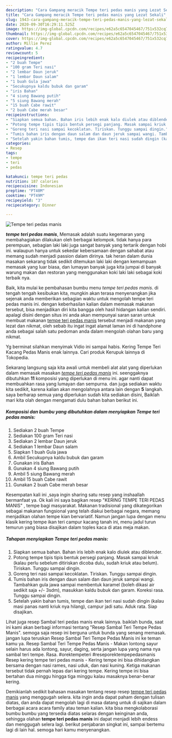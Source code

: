 ```yaml
---
description: "Cara Gampang meracik Tempe teri pedas manis yang Lezat Sekali"
title: "Cara Gampang meracik Tempe teri pedas manis yang Lezat Sekali"
slug: 1943-cara-gampang-meracik-tempe-teri-pedas-manis-yang-lezat-sekali
date: 2020-09-30T16:29:11.525Z
image: https://img-global.cpcdn.com/recipes/e62a5c6547045467/751x532cq70/tempe-teri-pedas-manis-foto-resep-utama.jpg
thumbnail: https://img-global.cpcdn.com/recipes/e62a5c6547045467/751x532cq70/tempe-teri-pedas-manis-foto-resep-utama.jpg
cover: https://img-global.cpcdn.com/recipes/e62a5c6547045467/751x532cq70/tempe-teri-pedas-manis-foto-resep-utama.jpg
author: Millie Perez
ratingvalue: 4.7
reviewcount: 5
recipeingredient:
- "2 buah Tempe"
- "100 gram Teri nasi"
- "2 lembar Daun jeruk"
- "1 lembar Daun salam"
- "1 buah Gula jawa"
- "Secukupnya kaldu bubuk dan garam"
- "iris Bahan"
- "4 siung Bawang putih"
- "5 siung Bawang merah"
- "15 buah Cabe rawit"
- "2 buah Cabe merah besar"
recipeinstructions:
- "Siapkan semua bahan. Bahan iris lebih enak kalo diulek atau diblender."
- "Potong tempe tipis tipis bentuk persegi panjang. Masak sampai kriuk (kalau perlu sebelum ditiriskan dicoba dulu, sudah kriuk atau belum). Tiriskan. Tunggu sampai dingin."
- "Goreng teri nasi sampai kecoklatan. Tiriskan. Tunggu sampai dingin."
- "Tumis bahan iris dengan daun salam dan daun jeruk sampai wangi. Tambahkan gula jawa sampai membentuk karamel (boleh dikasi air sedikit saja +/- 3sdm), masukkan kaldu bubuk dan garam. Koreksi rasa. Tunggu sampai dingin."
- "Setelah yakin bahan tumis, tempe dan ikan teri nasi sudah dingin (kalau masi panas nanti kriuk nya hilang), campur jadi satu. Aduk rata. Siap disajikan."
categories:
- Resep
tags:
- tempe
- teri
- pedas

katakunci: tempe teri pedas 
nutrition: 187 calories
recipecuisine: Indonesian
preptime: "PT40M"
cooktime: "PT49M"
recipeyield: "3"
recipecategory: Dinner

---
```



![Tempe teri pedas manis](https://img-global.cpcdn.com/recipes/e62a5c6547045467/751x532cq70/tempe-teri-pedas-manis-foto-resep-utama.jpg)

<b><i>tempe teri pedas manis</i></b>, Memasak adalah suatu kegemaran yang membahagiakan dilakukan oleh berbagai kelompok. tidak hanya para perempuan, sebagian laki laki juga sangat banyak yang tertarik dengan hobi ini. walaupun hanya untuk sekedar kebersamaan dengan sahabat atau memang sudah menjadi passion dalam dirinya. tak heran dalam dunia masakan sekarang tidak sedikit ditemukan laki laki dengan kemampuan memasak yang luar biasa, dan lumayan banyak juga kita jumpai di banyak warung makan dan restoran yang menggunakan koki laki laki sebagai koki terbaik nya.

Baik, kita mulai ke pembahasan bumbu menu <i>tempe teri pedas manis</i>. di tengah tengah kesibukan kita, mungkin akan terasa menyenangkan jika sejenak anda memberikan sebagian waktu untuk mengolah tempe teri pedas manis ini. dengan keberhasilan kalian dalam memasak makanan tersebut, bisa menjadikan diri kita bangga oleh hasil hidangan kalian sendiri. apalagi disini dengan situs ini anda akan mempunyai saran saran untuk membuat makanan <u>tempe teri pedas manis</u> tersebut menjadi makanan yang lezat dan nikmat, oleh sebab itu ingat ingat alamat laman ini di handphone anda sebagai salah satu pedoman anda dalam mengolah olahan baru yang nikmat.

Yg berminat silahkan menyimak Vidio ini sampai habis. Kering Tempe Teri Kacang Pedas Manis enak lainnya. Cari produk Kerupuk lainnya di Tokopedia.


Sekarang langsung saja kita awali untuk membeli alat alat yang diperlukan dalam memasak masakan <u><i>tempe teri pedas manis</i></u> ini. seenggaknya dibutuhkan <b>11</b> komposisi yang diperlukan di menu ini. agar nanti dapat membuahkan rasa yang lumayan dan sempurna. dan juga sediakan waktu kita sedikit, karena kalian akan mengolahnya antara lain dengan <b>5</b> langkah. saya berharap semua yang diperlukan sudah kita sediakan disini, Baiklah mari kita olah dengan mengamati dulu bahan bahan berikut ini.

<!--inarticleads1-->

##### Komposisi dan bumbu yang dibutuhkan dalam menyiapkan Tempe teri pedas manis:

1. Sediakan 2 buah Tempe
1. Sediakan 100 gram Teri nasi
1. Sediakan 2 lembar Daun jeruk
1. Sediakan 1 lembar Daun salam
1. Siapkan 1 buah Gula jawa
1. Ambil Secukupnya kaldu bubuk dan garam
1. Gunakan iris Bahan
1. Gunakan 4 siung Bawang putih
1. Ambil 5 siung Bawang merah
1. Ambil 15 buah Cabe rawit
1. Gunakan 2 buah Cabe merah besar


Kesempatan kali ini ,saya ingin sharing satu resep yang inshaallah bermanfaat ya. Ok kali ini saya bagikan resep &#34;KERING TEMPE TERI PEDAS MANIS&#34; , tempe bagi masyarakat. Makanan tradisional yang dikategorikan sebagai makanan fungsional yang telah diakui berbagai negara, memang menjadikan olahan tempe kian bervariatif. Namun jangan lupa dengan menu klasik kering tempe ikan teri campur kacang tanah ini, menu jadul turun temurun yang biasa disajikan dalam toples kaca di atas meja makan. 

<!--inarticleads2-->

##### Tahapan menyiapkan Tempe teri pedas manis:

1. Siapkan semua bahan. Bahan iris lebih enak kalo diulek atau diblender.
1. Potong tempe tipis tipis bentuk persegi panjang. Masak sampai kriuk (kalau perlu sebelum ditiriskan dicoba dulu, sudah kriuk atau belum). Tiriskan. Tunggu sampai dingin.
1. Goreng teri nasi sampai kecoklatan. Tiriskan. Tunggu sampai dingin.
1. Tumis bahan iris dengan daun salam dan daun jeruk sampai wangi. Tambahkan gula jawa sampai membentuk karamel (boleh dikasi air sedikit saja +/- 3sdm), masukkan kaldu bubuk dan garam. Koreksi rasa. Tunggu sampai dingin.
1. Setelah yakin bahan tumis, tempe dan ikan teri nasi sudah dingin (kalau masi panas nanti kriuk nya hilang), campur jadi satu. Aduk rata. Siap disajikan.


Lihat juga resep Sambal teri pedas manis enak lainnya. baiklah bunda, saat ini kami akan berbagi informasi tentang &#34;Resep Sambal Teri Tempe Pedas Manis&#34;. semoga saja resep ini berguna untuk bunda yang senang memasak. jangan lupa teruskan Resep Sambal Teri Tempe Pedas Manis ini ke teman kamu ya. Resep Sambal Teri Tempe Pedas Manis - Makan lontong sayur selain harus ada lontong, sayur, daging, serta jangan lupa yang nama nya sambal teri tempe. Rasa. #orektempeteri #reseporektempepedasmanis Resep kering tempe teri pedas manis - Kering tempe ini bisa dihidangkan bersama dengan nasi rames, nasi uduk, dan nasi kuning. Ketiga makanan tersebut tidak pernah lepas dari kering tempe. Kering tempe ini bisa bertahan dua minggu hingga tiga minggu kalau masaknya benar-benar kering. 

Demikianlah sedikit bahasan masakan tentang resep resep <u>tempe teri pedas manis</u> yang menggugah selera. kita ingin anda dapat paham dengan tulisan diatas, dan anda dapat mengolah lagi di masa datang untuk di sajikan dalam berbagai acara acara family atau teman kalian. kita bisa mengkolaborasi bumbu bumbu yang tersedia diatas selaras dengan keinginan anda, sehingga olahan <b>tempe teri pedas manis</b> ini dapat menjadi lebih endess dan menggugah selera lagi. berikut penjabaran singkat ini, sampai bertemu lagi di lain hal. semoga hari kamu menyenangkan.
